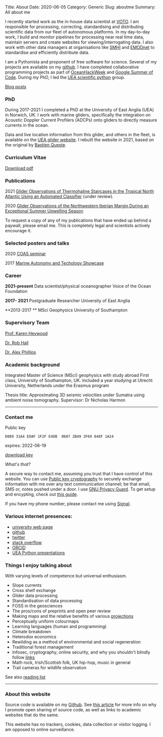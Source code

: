 Title: About
Date: 2020-06-05
Category: Generic
Slug: aboutme
Summary: All about me

I recently started work as the in-house data scientist at [VOTO](https://voiceoftheocean.org/en). I am responsible for processing, correcting, standardising and distributing scientific data from our fleet of autonomous platforms. In my day-to-day work, I build and monitor pipelines for processing near real time data, maintain servers and create websites for viewing/interrogating data. I also work with other data managers at organisations like [SMHI](https://www.smhi.se/en) and [EMODnet](https://emodnet.ec.europa.eu/en) to standardise and efficiently distribute data.

I am a Pythonista and proponent of free software for science. Several of my projects are available on my [github](https://github.com/callumrollo). I have completed collaborative programming projects as part of [OceanHackWeek](https://callumrollo.github.io/hackweek.html) and [Google Summer of Code](https://summerofcode.withgoogle.com/). During my PhD, I led the [UEA scientific python](https://ueapy.github.io/) group.

[Blog posts](https://callumrollo.github.io/)


### PhD

During 2017-2021 I completed a PhD at the University of East Anglia (UEA) in Norwich, UK. I work with marine gliders, specifically the integration on Acoustic Doppler Current Profilers (ADCPs) onto gliders to directly measure currents in the ocean.

Data and live location information from this glider, and others in the fleet, is available on the [UEA glider website](https://ueaglider.uea.ac.uk). I rebuilt the website in 2021, based on the original by [Bastien Queste](http://byqueste.com/).



### Curriculum Vitae

[Download pdf](../images/callum-rollo-cv-2020.pdf)

### Publications

2021 [Glider Observations of Thermohaline Staircases in the Tropical North Atlantic Using an Automated Classifier](https://gi.copernicus.org/preprints/gi-2021-27/) (under review).

2020 [Glider Observations of the Northwestern Iberian Margin During an Exceptional Summer Upwelling Season](https://doi.org/10.1029/2019JC015804)

To request a copy of any of my publications that have ended up behind a paywall, please email me. This is completely legal and scientists actively encourage it.

### Selected posters and talks

2020 [COAS seminar](../images/Rollo_COAS_2020_low_res.pdf)

2017 [Marine Autonomy and Techology Showcase](../images/poster_omura_17.pdf)


### Career

**2021-present** Data scientist/physical oceanographer Voice of the Ocean Foundation

**2017- 2021** Postgraduate Researcher University of East Anglia

**2013-2017 ** MSci Geophysics University of Southampton

### Supervisory Team

[Prof. Karen Heywood](https://people.uea.ac.uk/k_heywood)

[Dr. Rob Hall](https://people.uea.ac.uk/robert_hall)

[Dr. Alex Phillips](https://www.noc.ac.uk/people/abp)

### Academic background

Integrated Master of Science (MSci) geophysics with study abroad First class, University of Southampton, UK. Included a year studying at Utrecht University, Netherlands under the Erasmus program

Thesis title: Approximating 3D seismic velocities under Sumatra using ambient noise tomography.
Supervisor: Dr Nicholas Harmon

-----------------------

### Contact me

Public key

`D089 31A4 EDAF 1F2F E4DB  0687 2B49 3F69 048F 1A24`
	
expires: 2022-06-19

[download key](../images/mykey.asc)

 *What's that?*
 
A secure way to contact me, assuming you trust that I have control of this website. You can use [Public key cryptography](https://en.wikipedia.org/wiki/Public-key_cryptography) to securely exchange information with me over any text communication channel; be that email, SMS or, notes pushed under a door. I use [GNU Privacy Guard](https://en.wikipedia.org/wiki/GNU_Privacy_Guard). To get setup and encypting, check out [this guide](https://www.devdungeon.com/content/gpg-tutorial).

If you have my phone number, please contact me using [Signal](https://www.signal.org/).

### Various internet presences:

- [university web page](https://people.uea.ac.uk/c_rollo)
- [github](https://github.com/callumrollo)
- [twitter](https://twitter.com/callum_rollo)
- [stack overflow](https://stackoverflow.com/users/13208790/bystander)
- [ORCID](https://orcid.org/0000-0002-5134-7886)
- [UEA Python presentations](https://ueapy.github.io/author/callum-rollo.html) 

### Things I enjoy talking about

With varying levels of competence but universal enthusiasm.

- Slope currents
- Cross shelf exchange
- Glider data processing
- Standardisation of data processing
- FOSS in the geosciences
- The pros/cons of preprints and open peer review
- Making maps and the relative benefits of various [projections](https://xkcd.com/977/)
- Perceptually uniform colourmaps
- Learning languages (human and programming)
- Climate breakdown
- Heterodox economics
- Rewilding as a method of environmental and social regeneration
- Traditional forest management
- Infosec, cryptography, online security, and why you shouldn't blindly follow [links](https://www.youtube.com/watch?v=dQw4w9WgXcQ)
- Math rock, Irish/Scottish folk, UK hip-hop, music in general
- Trail cameras for wildlife observation

See also [reading list](https://callumrollo.github.io/reading.html#reading)

-------------------

### About this website

Source code is available on my [Github](https://github.com/callumrollo/callumrollo.github.io). See [this article](https://callumrollo.github.io/howto.html#howto) for more info on why I promote open sharing  of source code, as well as links to academic websites that do the same.

This website has no trackers, cookies, data collection or visitor logging. I am opposed to online surveillance.
